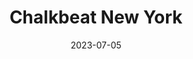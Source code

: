 ---
layout: page
title: Chalkbeat New York
description: "‘It awakened a part of us’: How NYC students are turning the trauma of gun violence into action"
img:
importance: 1
category: "gun violence"
date: 2023-07-05
piece: https://ny.chalkbeat.org/2023/7/5/23777363/nyc-schools-neighborhood-youth-gun-violence-activism-student-mental-health
---